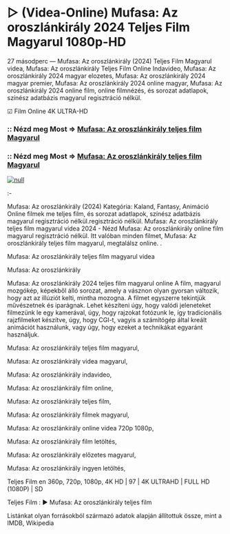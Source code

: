 # ▷ (Videa-Online) Mufasa: Az oroszlánkirály 2024 Teljes Film Magyarul 1080p-HD

27 másodperc — Mufasa: Az oroszlánkirály (2024) Teljes Film Magyarul videa, Mufasa: Az oroszlánkirály Teljes Film Online Indavideo, Mufasa: Az oroszlánkirály 2024 magyar elozetes, Mufasa: Az oroszlánkirály 2024 magyar premier, Mufasa: Az oroszlánkirály 2024 online magyar, Mufasa: Az oroszlánkirály 2024 online film, online filmnézés, és sorozat adatlapok, színész adatbázis magyarul regisztráció nélkül.

☑ Film Online 4K ULTRA-HD

### :: Nézd meg Most => [Mufasa: Az oroszlánkirály teljes film Magyarul](https://t.co/PJSX81leXx)

### :: Nézd meg Most => [Mufasa: Az oroszlánkirály teljes film Magyarul](https://t.co/PJSX81leXx)

[![null](https://static.wixstatic.com/media/855a25_043b5abeb4ae4d35ac003198e7fe56ed~mv2.gif)](https://t.co/PJSX81leXx)

:-

Mufasa: Az oroszlánkirály (2024) Kategória: Kaland, Fantasy, Animáció Online filmek me teljes film, és sorozat adatlapok, színész adatbázis magyarul regisztráció nélkül.regisztráció nélkül. Mufasa: Az oroszlánkirály teljes film magyarul videa 2024 - Nézd Mufasa: Az oroszlánkirály online film magyarul regisztráció nélkül. Itt valóban minden filmet, Mufasa: Az oroszlánkirály teljes film magyarul, megtalálsz online.
.

Mufasa: Az oroszlánkirály teljes film magyarul videa

Mufasa: Az oroszlánkirály

Mufasa: Az oroszlánkirály 2024 teljes film magyarul online A film, magyarul mozgókép, képekből álló sorozat, amely a vásznon olyan gyorsan változik, hogy azt az illúziót kelti, mintha mozogna. A filmet egyszerre tekintjük művészetnek és iparágnak. Lehet készíteni úgy, hogy valódi jeleneteket filmezünk le egy kamerával, úgy, hogy rajzokat fotózunk le, így tradicionális rajzfilmeket készítve, úgy, hogy CGI-t, vagyis a számítógép által kreált animációt használunk, vagy úgy, hogy ezeket a technikákat egyaránt használjuk.

Mufasa: Az oroszlánkirály teljes film magyarul,

Mufasa: Az oroszlánkirály videa magyarul,

Mufasa: Az oroszlánkirály indavideo,

Mufasa: Az oroszlánkirály film online,

Mufasa: Az oroszlánkirály teljes film,

Mufasa: Az oroszlánkirály filmek magyarul,

Mufasa: Az oroszlánkirály online videa 720p 1080p,

Mufasa: Az oroszlánkirály film letöltés,

Mufasa: Az oroszlánkirály előzetes magyarul,

Mufasa: Az oroszlánkirály ingyen letöltés,

Teljes Film en 360p, 720p, 1080p, 4K HD | 97 | 4K ULTRAHD | FULL HD (1080P) | SD

Teljes Film : ► Mufasa: Az oroszlánkirály teljes film

Listánkat olyan forrásokból származó adatok alapján állítottuk össze, mint a IMDB, Wikipedia

